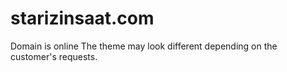 # starizinsaat.com
Domain is online
The theme may look different depending on the customer's requests.
